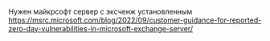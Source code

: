 Нужен майкрсофт сервер с эксченж установленным
https://msrc.microsoft.com/blog/2022/09/customer-guidance-for-reported-zero-day-vulnerabilities-in-microsoft-exchange-server/
